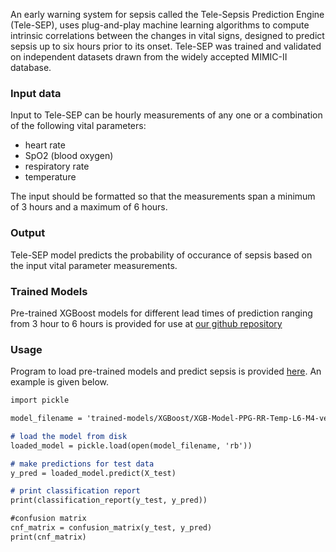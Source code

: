 An early warning system for sepsis called the Tele-Sepsis Prediction Engine (Tele-SEP), uses plug-and-play machine learning algorithms to compute intrinsic correlations between the changes in vital signs, designed to predict sepsis up to six hours prior to its onset. Tele-SEP was trained and validated on independent datasets drawn from the widely accepted MIMIC-II database.

### Input data
Input to Tele-SEP can be hourly measurements of any one or a combination of the following vital parameters:
- heart rate
- SpO2 (blood oxygen)
- respiratory rate
- temperature

The input should be formatted so that the measurements span a minimum of 3 hours and a maximum of 6 hours.

### Output
Tele-SEP model predicts the probability of occurance of sepsis based on the input vital parameter measurements.

### Trained Models
Pre-trained XGBoost models for different lead times of prediction ranging from 3 hour to 6 hours is provided for use at [our github repository](https://github.com/pprahul/Tele-SEP/tree/main/trained-models/XGBoost)

### Usage
Program to load pre-trained models and predict sepsis is provided [here](https://github.com/pprahul/Tele-SEP/blob/main/Tele-SEP-ModelLoadRunOnly.py). An example is given below.

```markdown
import pickle

model_filename = 'trained-models/XGBoost/XGB-Model-PPG-RR-Temp-L6-M4-verified.sav'

# load the model from disk
loaded_model = pickle.load(open(model_filename, 'rb'))

# make predictions for test data
y_pred = loaded_model.predict(X_test)

# print classification report 
print(classification_report(y_test, y_pred)) 

#confusion matrix
cnf_matrix = confusion_matrix(y_test, y_pred)
print(cnf_matrix)

```
